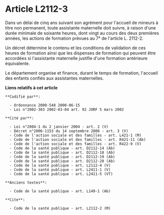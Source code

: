# Article L2112-3

Dans un délai de cinq ans suivant son agrément pour l'accueil de mineurs à titre non permanent, toute assistante maternelle
doit suivre, à raison d'une durée minimale de soixante heures, dont vingt au cours des deux premières années, les actions de
formation prévues au 7° de l'article L. 2112-2.

Un décret détermine le contenu et les conditions de validation de ces heures de formation ainsi que les dispenses de
formation qui peuvent être accordées si l'assistante maternelle justifie d'une formation antérieure équivalente.

Le département organise et finance, durant le temps de formation, l'accueil des enfants confiés aux assistantes maternelles.

**Liens relatifs à cet article**

	**Codifié par**:

	  - Ordonnance 2000-548 2000-06-15
	  - Loi n°2002-303 2002-03-04 art. 92 JORF 5 mars 2002

	**Cité par**:

	  - Loi n°2004-1 du 2 janvier 2004 - art. 2 (V)
	  - Décret n°2006-1153 du 14 septembre 2006 - art. 3 (V)
	  - Code de l'action sociale et des familles - art. L421-1 (M)
	  - Code de l'action sociale et des familles - art. R421-11 (Ab)
	  - Code de l'action sociale et des familles - art. R422-9 (V)
	  - Code de la santé publique - art. D2112-14 (Ab)
	  - Code de la santé publique - art. D2112-18 (Ab)
	  - Code de la santé publique - art. D2112-19 (Ab)
	  - Code de la santé publique - art. D2112-20 (Ab)
	  - Code de la santé publique - art. L2112-4 (V)
	  - Code de la santé publique - art. L2411-1 (V)
	  - Code de la santé publique - art. L2411-5 (VT)

	**Anciens textes**:

	  - Code de la santé publique - art. L149-1 (Ab)

	**Cite**:

	  - Code de la santé publique - art. L2112-2 (M)
